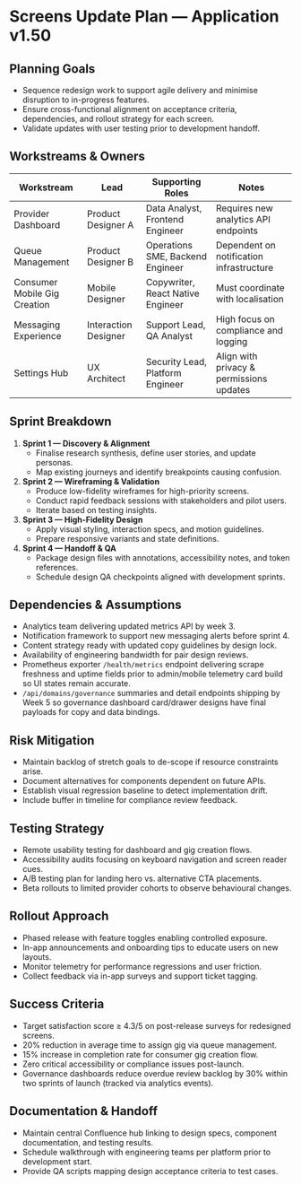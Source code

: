 # Screens Update Plan — Application v1.50

## Planning Goals
- Sequence redesign work to support agile delivery and minimise disruption to in-progress features.
- Ensure cross-functional alignment on acceptance criteria, dependencies, and rollout strategy for each screen.
- Validate updates with user testing prior to development handoff.

## Workstreams & Owners
| Workstream | Lead | Supporting Roles | Notes |
|------------|------|------------------|-------|
| Provider Dashboard | Product Designer A | Data Analyst, Frontend Engineer | Requires new analytics API endpoints |
| Queue Management | Product Designer B | Operations SME, Backend Engineer | Dependent on notification infrastructure |
| Consumer Mobile Gig Creation | Mobile Designer | Copywriter, React Native Engineer | Must coordinate with localisation |
| Messaging Experience | Interaction Designer | Support Lead, QA Analyst | High focus on compliance and logging |
| Settings Hub | UX Architect | Security Lead, Platform Engineer | Align with privacy & permissions updates |

## Sprint Breakdown
1. **Sprint 1 — Discovery & Alignment**
   - Finalise research synthesis, define user stories, and update personas.
   - Map existing journeys and identify breakpoints causing confusion.
2. **Sprint 2 — Wireframing & Validation**
   - Produce low-fidelity wireframes for high-priority screens.
   - Conduct rapid feedback sessions with stakeholders and pilot users.
   - Iterate based on testing insights.
3. **Sprint 3 — High-Fidelity Design**
   - Apply visual styling, interaction specs, and motion guidelines.
   - Prepare responsive variants and state definitions.
4. **Sprint 4 — Handoff & QA**
   - Package design files with annotations, accessibility notes, and token references.
   - Schedule design QA checkpoints aligned with development sprints.

## Dependencies & Assumptions
- Analytics team delivering updated metrics API by week 3.
- Notification framework to support new messaging alerts before sprint 4.
- Content strategy ready with updated copy guidelines by design lock.
- Availability of engineering bandwidth for pair design reviews.
- Prometheus exporter `/health/metrics` endpoint delivering scrape freshness and uptime fields prior to admin/mobile telemetry card build so UI states remain accurate.
- `/api/domains/governance` summaries and detail endpoints shipping by Week 5 so
  governance dashboard card/drawer designs have final payloads for copy and data
  bindings.

## Risk Mitigation
- Maintain backlog of stretch goals to de-scope if resource constraints arise.
- Document alternatives for components dependent on future APIs.
- Establish visual regression baseline to detect implementation drift.
- Include buffer in timeline for compliance review feedback.

## Testing Strategy
- Remote usability testing for dashboard and gig creation flows.
- Accessibility audits focusing on keyboard navigation and screen reader cues.
- A/B testing plan for landing hero vs. alternative CTA placements.
- Beta rollouts to limited provider cohorts to observe behavioural changes.

## Rollout Approach
- Phased release with feature toggles enabling controlled exposure.
- In-app announcements and onboarding tips to educate users on new layouts.
- Monitor telemetry for performance regressions and user friction.
- Collect feedback via in-app surveys and support ticket tagging.

## Success Criteria
- Target satisfaction score ≥ 4.3/5 on post-release surveys for redesigned screens.
- 20% reduction in average time to assign gig via queue management.
- 15% increase in completion rate for consumer gig creation flow.
- Zero critical accessibility or compliance issues post-launch.
- Governance dashboards reduce overdue review backlog by 30% within two sprints
  of launch (tracked via analytics events).

## Documentation & Handoff
- Maintain central Confluence hub linking to design specs, component documentation, and testing results.
- Schedule walkthrough with engineering teams per platform prior to development start.
- Provide QA scripts mapping design acceptance criteria to test cases.
